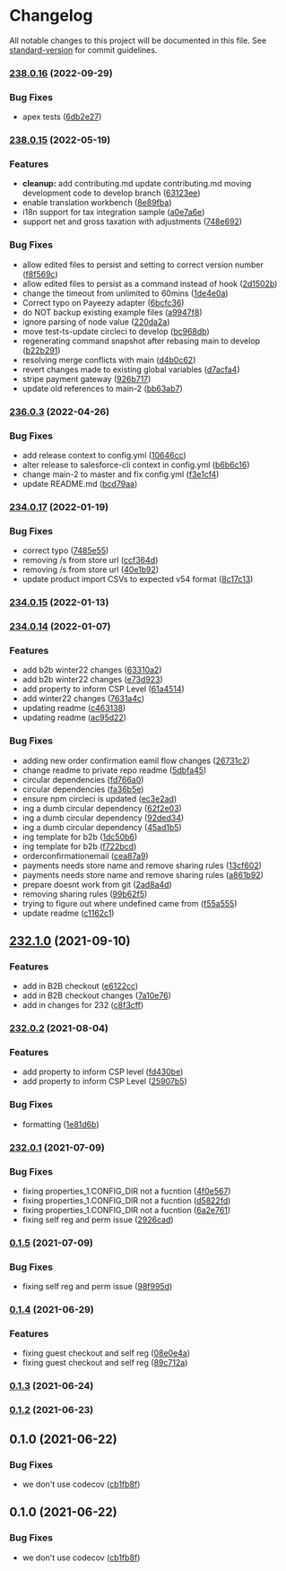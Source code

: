 # Changelog

All notable changes to this project will be documented in this file. See [standard-version](https://github.com/conventional-changelog/standard-version) for commit guidelines.

### [238.0.16](https://github.com/forcedotcom/commerce-on-lightning/compare/v238.0.15...v238.0.16) (2022-09-29)

### Bug Fixes

-   apex tests ([6db2e27](https://github.com/forcedotcom/commerce-on-lightning/commit/6db2e27822a5cf2af9b939dda39be1424087a110))

### [238.0.15](https://github.com/forcedotcom/commerce-on-lightning/compare/v236.0.3...v238.0.15) (2022-05-19)

### Features

-   **cleanup:** add contributing.md update contributing.md moving development code to develop branch ([63123ee](https://github.com/forcedotcom/commerce-on-lightning/commit/63123ee24aca5fbebf22ff993c4c69df6705f3d1))
-   enable translation workbench ([8e89fba](https://github.com/forcedotcom/commerce-on-lightning/commit/8e89fba665a5bd173510a1e0c6bbeadca8c7b9f9))
-   i18n support for tax integration sample ([a0e7a6e](https://github.com/forcedotcom/commerce-on-lightning/commit/a0e7a6ec02309f5d998853459dce8ca297eca77c))
-   support net and gross taxation with adjustments ([748e692](https://github.com/forcedotcom/commerce-on-lightning/commit/748e69266069d844038edc92536a076bcf545bfb))

### Bug Fixes

-   allow edited files to persist and setting to correct version number ([f8f569c](https://github.com/forcedotcom/commerce-on-lightning/commit/f8f569cdd775d62817f742a8650df609c38931eb))
-   allow edited files to persist as a command instead of hook ([2d1502b](https://github.com/forcedotcom/commerce-on-lightning/commit/2d1502b30708d3f54c6073959ecb3d08a7220bff))
-   change the timeout from unlimited to 60mins ([1de4e0a](https://github.com/forcedotcom/commerce-on-lightning/commit/1de4e0a5a38384d29d068cad423cc82e65d1c400))
-   Correct typo on Payeezy adapter ([6bcfc36](https://github.com/forcedotcom/commerce-on-lightning/commit/6bcfc3625bd048bd89113abc00251958de817d01))
-   do NOT backup existing example files ([a9947f8](https://github.com/forcedotcom/commerce-on-lightning/commit/a9947f884a2614ee157e0c8c22b63b7eda255a4e))
-   ignore parsing of node value ([220da2a](https://github.com/forcedotcom/commerce-on-lightning/commit/220da2afb4bc278d65e8f35caec81c91950464b4))
-   move test-ts-update circleci to develop ([bc968db](https://github.com/forcedotcom/commerce-on-lightning/commit/bc968db6682b9cb8e0f76842241e5fff2efe7de5))
-   regenerating command snapshot after rebasing main to develop ([b22b291](https://github.com/forcedotcom/commerce-on-lightning/commit/b22b2911b37455268aa7893013987991d2ec31bd))
-   resolving merge conflicts with main ([d4b0c62](https://github.com/forcedotcom/commerce-on-lightning/commit/d4b0c62ab34d2b9573b81689f3532ad34a989765))
-   revert changes made to existing global variables ([d7acfa4](https://github.com/forcedotcom/commerce-on-lightning/commit/d7acfa40333306bf901fd142c39aafbbe14b5059))
-   stripe payment gateway ([926b717](https://github.com/forcedotcom/commerce-on-lightning/commit/926b717ccf732d70c07a6b9913b8e8030b570be8))
-   update old references to main-2 ([bb63ab7](https://github.com/forcedotcom/commerce-on-lightning/commit/bb63ab7a4b9a433bab3705af8cf709e875fa1f34))

### [236.0.3](https://github.com/forcedotcom/commerce-on-lightning/compare/v234.0.17...v236.0.3) (2022-04-26)

### Bug Fixes

-   add release context to config.yml ([10646cc](https://github.com/forcedotcom/commerce-on-lightning/commit/10646cc5e0c210e26b7a69fc4b04998c85bdd16b))
-   alter release to salesforce-cli context in config.yml ([b6b6c16](https://github.com/forcedotcom/commerce-on-lightning/commit/b6b6c16357c674d064713d961fc320e242198ca3))
-   change main-2 to master and fix config.yml ([f3e1cf4](https://github.com/forcedotcom/commerce-on-lightning/commit/f3e1cf4fe32c9a301cbe94c0eb00b3d5e07b4c77))
-   update README.md ([bcd79aa](https://github.com/forcedotcom/commerce-on-lightning/commit/bcd79aad70daa15b8cba575eaf8c2397e2b90fb2))

### [234.0.17](https://github.com/forcedotcom/commerce-on-lightning/compare/v234.0.15...v234.0.17) (2022-01-19)

### Bug Fixes

-   correct typo ([7485e55](https://github.com/forcedotcom/commerce-on-lightning/commit/7485e55f6012bc8926b0e1691bd3ba090f70a695))
-   removing /s from store url ([ccf364d](https://github.com/forcedotcom/commerce-on-lightning/commit/ccf364d237219b5bbfa6db547bf453cf5ff39087))
-   removing /s from store url ([40e1b92](https://github.com/forcedotcom/commerce-on-lightning/commit/40e1b925fa85db36a1ff1b1e708b6492cfd962c1))
-   update product import CSVs to expected v54 format ([8c17c13](https://github.com/forcedotcom/commerce-on-lightning/commit/8c17c13fd8bfe4068dca33bb6f146f1eb8312847))

### [234.0.15](https://github.com/forcedotcom/commerce-on-lightning/compare/v234.0.14...v234.0.15) (2022-01-13)

### [234.0.14](https://github.com/forcedotcom/commerce-on-lightning/compare/v232.1.0...v234.0.14) (2022-01-07)

### Features

-   add b2b winter22 changes ([63310a2](https://github.com/forcedotcom/commerce-on-lightning/commit/63310a23aac538d065760f05d95cfb4faf3688c0))
-   add b2b winter22 changes ([e73d923](https://github.com/forcedotcom/commerce-on-lightning/commit/e73d923c5be3bccdd35c252b5f286a6975bbc0ff))
-   add property to inform CSP Level ([61a4514](https://github.com/forcedotcom/commerce-on-lightning/commit/61a4514061c82b506aa3e6b0406e920efc4e2975))
-   add winter22 changes ([7631a4c](https://github.com/forcedotcom/commerce-on-lightning/commit/7631a4ceb5769a07aedeb02b440af826e7c5ccba))
-   updating readme ([c463138](https://github.com/forcedotcom/commerce-on-lightning/commit/c4631386955f065bc53e56f8a1f2ebb9ef6b8c86))
-   updating readme ([ac95d22](https://github.com/forcedotcom/commerce-on-lightning/commit/ac95d22e372cb1e78fd62a872926f952ac4c0da1))

### Bug Fixes

-   adding new order confirmation eamil flow changes ([26731c2](https://github.com/forcedotcom/commerce-on-lightning/commit/26731c2c39edaac0c11dd74ac90447588feaa5ef))
-   change readme to private repo readme ([5dbfa45](https://github.com/forcedotcom/commerce-on-lightning/commit/5dbfa45d496a3de2b65f2ac7b0a3a10138e44024))
-   circular dependencies ([fd766a0](https://github.com/forcedotcom/commerce-on-lightning/commit/fd766a0bc6b134fd38418b8dda2c69023f82554a))
-   circular dependencies ([fa36b5e](https://github.com/forcedotcom/commerce-on-lightning/commit/fa36b5e81ac3f9057565a5010e69df519a5c6ddb))
-   ensure npm circleci is updated ([ec3e2ad](https://github.com/forcedotcom/commerce-on-lightning/commit/ec3e2adc1aa2a771ccd2f6d419ca7f3d807ec9ef))
-   ing a dumb circular dependency ([62f2e03](https://github.com/forcedotcom/commerce-on-lightning/commit/62f2e0393219a3498dc44963e331f203275ab350))
-   ing a dumb circular dependency ([92ded34](https://github.com/forcedotcom/commerce-on-lightning/commit/92ded34e44d0e366db54f2531de44f848f59dfa1))
-   ing a dumb circular dependency ([45ad1b5](https://github.com/forcedotcom/commerce-on-lightning/commit/45ad1b5f187731c70114cd9354260bfee8e1b698))
-   ing template for b2b ([1dc50b6](https://github.com/forcedotcom/commerce-on-lightning/commit/1dc50b69a53f8b9a4c1579133ce93c4988b7b9dd))
-   ing template for b2b ([f722bcd](https://github.com/forcedotcom/commerce-on-lightning/commit/f722bcd1bafbea5fe9d03f7883c4223495298ebf))
-   orderconfirmationemail ([cea87a9](https://github.com/forcedotcom/commerce-on-lightning/commit/cea87a93a4122ffaa96e4fa06c2429a9b20137eb))
-   payments needs store name and remove sharing rules ([13cf602](https://github.com/forcedotcom/commerce-on-lightning/commit/13cf602e584559ad5f35f0a5091c332cce18243f))
-   payments needs store name and remove sharing rules ([a861b92](https://github.com/forcedotcom/commerce-on-lightning/commit/a861b925f469e8fefeb9808b2df36233c38edefb))
-   prepare doesnt work from git ([2ad8a4d](https://github.com/forcedotcom/commerce-on-lightning/commit/2ad8a4d5a852e381adcc172b46730fa46b6b36ce))
-   removing sharing rules ([99b62f5](https://github.com/forcedotcom/commerce-on-lightning/commit/99b62f533af2d131e517d05f959d2d31a2f69d0b))
-   trying to figure out where undefined came from ([f55a555](https://github.com/forcedotcom/commerce-on-lightning/commit/f55a5550b0a5553e3d76233e6f1dffdc756d1199))
-   update readme ([c1162c1](https://github.com/forcedotcom/commerce-on-lightning/commit/c1162c1249fb4cb71328387d9ee058b1db1a36c9))

## [232.1.0](https://github.com/forcedotcom/commerce-on-lightning/compare/v232.0.2...v232.1.0) (2021-09-10)

### Features

-   add in B2B checkout ([e6122cc](https://github.com/forcedotcom/commerce-on-lightning/commit/e6122cccaf22e3e2e0489334bee7a9757d385f3d))
-   add in B2B checkout changes ([7a10e76](https://github.com/forcedotcom/commerce-on-lightning/commit/7a10e76cb9c42771791638c3edc4d689ffd478da))
-   add in changes for 232 ([c8f3cff](https://github.com/forcedotcom/commerce-on-lightning/commit/c8f3cff1927d4f502442a3017bd2f53348fa43fd))

### [232.0.2](https://github.com/forcedotcom/commerce-on-lightning/compare/v232.0.1...v232.0.2) (2021-08-04)

### Features

-   add property to inform CSP level ([fd430be](https://github.com/forcedotcom/commerce-on-lightning/commit/fd430be5365b15d2e9d0114373c665f667bd5ccf))
-   add property to inform CSP Level ([25907b5](https://github.com/forcedotcom/commerce-on-lightning/commit/25907b50754496742048d96ff11104bbee550322))

### Bug Fixes

-   formatting ([1e81d6b](https://github.com/forcedotcom/commerce-on-lightning/commit/1e81d6b629ef05034abc0cca0af8581a36f328f5))

### [232.0.1](https://github.com/forcedotcom/commerce-on-lightning/compare/v0.1.5...v232.0.1) (2021-07-09)

### Bug Fixes

-   fixing properties_1.CONFIG_DIR not a fucntion ([4f0e567](https://github.com/forcedotcom/commerce-on-lightning/commit/4f0e567a92e0717288dca1b3f187388764aa52fe))
-   fixing properties_1.CONFIG_DIR not a fucntion ([d5822fd](https://github.com/forcedotcom/commerce-on-lightning/commit/d5822fd0bf860686290f55d1d3be43c29fb88a0c))
-   fixing properties_1.CONFIG_DIR not a fucntion ([6a2e761](https://github.com/forcedotcom/commerce-on-lightning/commit/6a2e761fb515e4773f25be175dec3f1a6f07145e))
-   fixing self reg and perm issue ([2926cad](https://github.com/forcedotcom/commerce-on-lightning/commit/2926cad022d2010b8cc3c054e43b15b5c4f03a63))

### [0.1.5](https://github.com/forcedotcom/commerce-on-lightning/compare/v0.1.4...v0.1.5) (2021-07-09)

### Bug Fixes

-   fixing self reg and perm issue ([98f995d](https://github.com/forcedotcom/commerce-on-lightning/commit/98f995d59e7ce638656da2ea4770e9900556ef50))

### [0.1.4](https://github.com/forcedotcom/commerce-on-lightning/compare/v0.1.3...v0.1.4) (2021-06-29)

### Features

-   fixing guest checkout and self reg ([08e0e4a](https://github.com/forcedotcom/commerce-on-lightning/commit/08e0e4a6917f1135f952820fbd3bdc26c96eb62d))
-   fixing guest checkout and self reg ([89c712a](https://github.com/forcedotcom/commerce-on-lightning/commit/89c712ac108a467f70a833f9366f1b0ee71f0fbf))

### [0.1.3](https://github.com/forcedotcom/commerce-on-lightning/compare/v0.1.2...v0.1.3) (2021-06-24)

### [0.1.2](https://git.soma.salesforce.com/communities/1commerce/compare/v0.1.0...v0.1.2) (2021-06-23)

## 0.1.0 (2021-06-22)

### Bug Fixes

-   we don't use codecov ([cb1fb8f](https://git.soma.salesforce.com/communities/1commerce/commit/cb1fb8fcf49e60ef4acad89f460b3b20c384b683))

## 0.1.0 (2021-06-22)

### Bug Fixes

-   we don't use codecov ([cb1fb8f](https://git.soma.salesforce.com/communities/1commerce/commit/cb1fb8fcf49e60ef4acad89f460b3b20c384b683))
